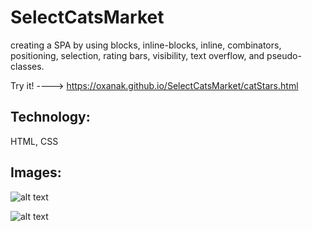 # SelectCatsMarket

creating a SPA by using blocks, inline-blocks, inline, combinators, positioning, selection, rating bars, visibility, text overflow, and pseudo-classes.         

Try it! ----> https://oxanak.github.io/SelectCatsMarket/catStars.html

## Technology:
HTML, CSS

## Images: 

![alt text](https://github.com/OxanaK/SelectCatsMarket/blob/master/example_photos/cat1.jpg)

![alt text](https://github.com/OxanaK/SelectCatsMarket/blob/master/example_photos/cat2.jpg)

